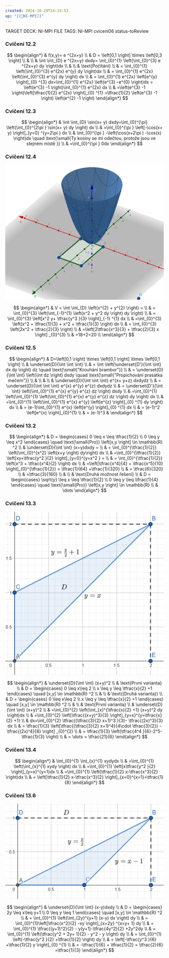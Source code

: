 ```yaml
---
created: 2024-10-29T14:33:53
up: "[[📖NI-MPI]]"
---
```


TARGET DECK: NI-MPI
FILE TAGS: NI-MPI cviceni06 status-toReview

### Cvičení 12.2
<!-- Latex Equation -->
$$
\begin{align*}
& f(x,y)= e ^{2x+y} \\
& D = \left[0,1 \right] \times \left[0,3 \right]  \\
&  \\
& \int \int_{D}  e ^{2x+y} dxdy= \int_{0}^{1} \left(\int_{0}^{3} e ^{2x+y} dy \right)dx \\
&  \\
& \text{Počítání} \\
& = \int_{0}^{1} \left(\int_{0}^{3} e^{2x} e^{y}  dy \right)dx \\
& = \int_{0}^{1} e^{2x} \left(\int_{0}^{3} e^{y} dy \right) dx \\
& = \int_{0}^{1} e^{2x} \left[e^{y} \right]_{0} ^{3} dx=\int_{0}^{1} e^{2x} \left(e^{3} -e^{0}  \right)dx = \left(e^{3} -1 \right)\int_{0}^{1} e^{2x} dx \\
& =\left(e^{3} -1 \right)\left[\tfrac{1}{2} e^{2x} \right]_{0} ^{1} =\tfrac{1}{2} \left(e^{3} -1 \right) \left(e^{2} -1 \right)
\end{align*}
$$

### Cvičení 12.3
<!-- Latex Equation -->
$$
\begin{align*}
& \int \int_{D} \sin(x+ y) dxdy=\int_{0}^{\pi} \left(\int_{0}^{2\pi } \sin(x+ y) dy \right) dx \\
& =\int_{0}^{\pi } \left[-\cos(x+ y)  \right]_{y=0} ^{y=2\pi }  dx \\
& \int_{0}^{\pi } -\left(\cos(x+2\pi ) -\cos(x)  \right)dx  \quad \text{\small{Ty kosíny se mi odečtou, protože jsou ve stejném místě }} \\
& =\int_{0}^{\pi } 0dx
\end{align*}
$$

### Cvičení 12.4
![](../../Assets/Pasted%20image%2020241029150037.png)
<!-- Latex Equation -->
$$
\begin{align*}
& V = \int \int_{D} \left(x^{2} + y^{2}  \right) = \\
& = \int_{0}^{3} \left(\int_{-1}^{1} \left(x^2 + y^2 dy \right) dy \right)  \\
& = \int_{0}^{3} \left[x^2 y+ \tfrac{y^3 }{3}  \right]_{-1} ^{1} dx \\
& =\int_{0}^{3} \left(x^2 + \tfrac{1}{3} + x^2 + \tfrac{1}{3}  \right) dx \\
& = \int_{0}^{3} \left(2x^2 + \tfrac{2}{3}  \right)  \\
& =\left[2\tfrac{x^3}{3} + \tfrac{2}{3} x \right] _{0}^{3}  \\
& =18+2=20 \\
\end{align*}
$$
 ### Cvičení 12.5
 <!-- Latex Equation -->
 $$
 \begin{align*}
 & D=\left[0,1 \right] \times \left[0,1 \right] \times \left[0,1 \right] \\
 & \underset{D}{\int \int  \int}  \\
 & = \int \left(\underset{D'}{\int \int} dx dy \right) dz \quad \text{\small{"Krouhání brambor"}} \\
 & = \underset{D}{\int \int} \left(\int dz \right) dxdy \quad \text{\small{"Propichování prasátka mečem"}} \\
 &  \\
 &  \\
 & \underset{D}{\int \int  \int} e^{x+ y+z} dxdydz \\
 & = \underset{D}{\int \int  \int} e^{x} e^{y} e^{z} dxdydz \\
 & = \underset{D'}{\int \int} \left(\int_{0}^{1} e^{x} e^{y} e^{z} dz \right) dxdy \\
 & =\int_{0}^{1} \left(\int_{0}^{1} \left(\int_{0}^{1} e^{x} e^{y} e^{z} dz \right) dy \right) dx \\
 & =\int_{0}^{1} \left(\int_{0}^{1} e^{x} e^{y} \left[e^{z} \right]_{0} ^{1} dy  \right) dx \\
 & = (e-1)\int_{0}^{1} e^{x} \left[e^{y}  \right]_{0} ^{1} dx \\
 & = (e-1)^2 \left[e^{x} \right]_{0}^{1}  \\
 & = (e-1)^3  
 & 
 \end{align*}
 $$
 
### Cvičení 13.2
<!-- Latex Equation -->
$$
\begin{align*}
& D = \begin{cases} 0 \leq x \leq \tfrac{1}{2}  \\ 0 \leq y \leq x^2 \end{cases} \quad \text{\small{Pro}} \left[x,y \right] \in \mathbb{R} ^2  \\
& \underset{D}{\int \int} (x+y)dxdy = \\
& = \int_{0}^{\tfrac{1}{2}} \left(\int_{0}^{x^2} \left(x+y \right)  dy\right) dx \\
& =\int_{0}^{\tfrac{1}{2}} \left[xy+\tfrac{y^2 }{2}  \right]_{y=0}^{y=x^2 } = \\
& = \int_{0}^{\tfrac{1}{2}} \left(x^3 + \tfrac{x^4}{2} \right) dx \\
& =\left[\tfrac{x^4}{4} + \tfrac{x^5}{10} \right]_{0}^{\tfrac{1}{2}} = \tfrac{1}{64} +\tfrac{1}{320} \\
& = \tfrac{6}{320} \\
& =\tfrac{3}{160}  \\
& \\
& \text{Druhá možnost řešení} \\
& D = \begin{cases} \sqrt{y}  \leq x \leq \tfrac{1}{2}  \\ 0 \leq y \leq \tfrac{1}{4}  \end{cases} \quad \text{\small{Pro}} \left[x,y \right] \in \mathbb{R}  \\
& \dots 
\end{align*}
$$
### Cvičení 13.3
![](../../Assets/Pasted%20image%2020241029153623.png)
<!-- Latex Equation -->
$$
\begin{align*}
& \underset{D}{\int \int} (x+y)^2  \\
& \text{První varianta} \\
& D = \begin{cases} 0 \leq x\leq 2 \\ x \leq y \leq \tfrac{x}{2} +1 \end{cases} \quad [x,y] \in \mathbb{R} ^2 \\
& \\
& \text{(Druhá varianta)} \\
& D = \begin{cases} 0 \leq x\leq 2 \\ x \leq y \leq \tfrac{x}{2} +1 \end{cases} \quad [x,y] \in \mathbb{R} ^2 \\
& \\
& \text{První varianta} \\
& \underset{D}{\int \int} (x+y)^2 \\
& =\int_{0}^{2} \left(\int_{x}^{\tfrac{x}{2} +1} (x+y)^2 dy \right)dx  \\
& =\int_{0}^{2} \left[\tfrac{(x+y)^3}{3} \right]_{y=x}^{y=\tfrac{x}{2} +1} \\
& dx=\int_{0}^{2} \tfrac{(\tfrac{3}{2} x+1)^3 }{3}- \tfrac{(2x)^3}{3} dx \\
& = \tfrac{1}{3} \left[\tfrac{(\tfrac{3}{2} x+1)^4}{4\cdot \tfrac{3}{2}}  - \tfrac{(2x)^4}{8} \right] _{0}^{2}  \\
& = \tfrac{1}{3} \left(\tfrac{4^4 }{6}-2^5-\tfrac{1}{3} \right)  \\
& = \dots = \tfrac{21}{6} 
\end{align*}
$$

### Cvičení 13.4
<!-- Latex Equation -->
$$
\begin{align*}
& \int_{0}^{1} \int_{x}^{1} xydydx \\
& =\int_{0}^{1} \left(\int_{x}^{1} xydy \right) dx \\
& =\int_{0}^{1} \left[x\tfrac{y^2 }{2} \right]_{y=x}^{y=1}dx \\
& =\int_{0}^{1} \left(\tfrac{1}{2} x-\tfrac{x^3}{2} \right)dx \\
& = \left[\tfrac{1}{2} x-\tfrac{x^3}{2} \right]_{x=0}^{x=1}=\tfrac{1}{8} 
\end{align*}
$$

### Cvičení 13.6
![](../../Assets/Pasted%20image%2020241029155334.png)
<!-- Latex Equation -->
$$
\begin{align*}
& \underset{D}{\int \int} (x-y)dxdy \\
& D = \begin{cases} 2y \leq x\leq y+1 \\ 0 \leq y \leq 1 \end{cases} \quad [x,y] \in \mathbb{R} ^2 \\
& = \int_{0}^{1} \left(\int_{2y}^{y+1} (x-y) dx \right) dy \\
& = \int_{0}^{1}\left[\tfrac{x^2}{2} -xy \right]_{x=2y} ^{x=y+ 1} dy \\
& = \int_{0}^{1} \tfrac{(y+1)^2}{2} - y(y+1)-\tfrac{4y^2}{2} +2y^2dy \\
& = \int_{0}^{1} \left(\tfrac{y^2 + 2y+ 1}{2} - y^2 - y \right) dy \\
& = \int_{0}^{1} \left(-\tfrac{y^2 }{2} +\tfrac{1}{2}  \right) dy \\
& = \left[-\tfrac{y^3 }{6} +\tfrac{1}{2} y \right]_{0} ^{1}  \\
& = -\tfrac{1}{6} + \tfrac{1}{2} = \tfrac{2}{6} =\tfrac{1}{3} 
\end{align*}
$$

